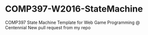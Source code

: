 # COMP397-W2016-StateMachine

COMP397 State Machine Template for Web Game Programming @ Centennial
New pull request from my repo

